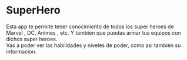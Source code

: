 # SuperHero

Esta app te permite tener conocimiento de todos los super heroes de Marvel , DC, Animes , etc. Y tambien que puedas armar tus equipos con dichos super heroes.
<br/>Vas a poder ver las habilidades y niveles de poder, como asi también su informacion.

